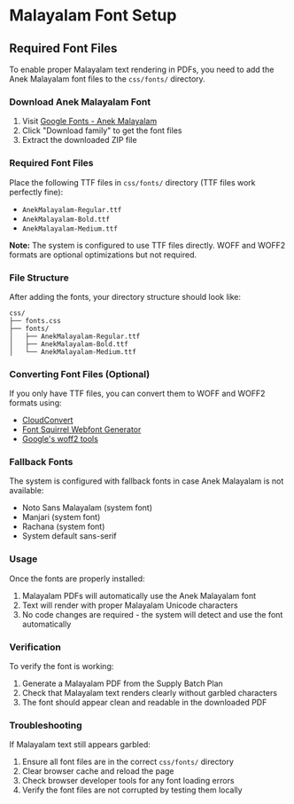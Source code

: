 # Malayalam Font Setup

## Required Font Files

To enable proper Malayalam text rendering in PDFs, you need to add the Anek Malayalam font files to the `css/fonts/` directory.

### Download Anek Malayalam Font

1. Visit [Google Fonts - Anek Malayalam](https://fonts.google.com/specimen/Anek+Malayalam)
2. Click "Download family" to get the font files
3. Extract the downloaded ZIP file

### Required Font Files

Place the following TTF files in `css/fonts/` directory (TTF files work perfectly fine):

- `AnekMalayalam-Regular.ttf`
- `AnekMalayalam-Bold.ttf`
- `AnekMalayalam-Medium.ttf`

**Note:** The system is configured to use TTF files directly. WOFF and WOFF2 formats are optional optimizations but not required.

### File Structure

After adding the fonts, your directory structure should look like:

```
css/
├── fonts.css
├── fonts/
│   ├── AnekMalayalam-Regular.ttf
│   ├── AnekMalayalam-Bold.ttf
│   └── AnekMalayalam-Medium.ttf
```

### Converting Font Files (Optional)

If you only have TTF files, you can convert them to WOFF and WOFF2 formats using:

- [CloudConvert](https://cloudconvert.com/ttf-to-woff2)
- [Font Squirrel Webfont Generator](https://www.fontsquirrel.com/tools/webfont-generator)
- [Google's woff2 tools](https://github.com/google/woff2)

### Fallback Fonts

The system is configured with fallback fonts in case Anek Malayalam is not available:

- Noto Sans Malayalam (system font)
- Manjari (system font)
- Rachana (system font)
- System default sans-serif

### Usage

Once the fonts are properly installed:

1. Malayalam PDFs will automatically use the Anek Malayalam font
2. Text will render with proper Malayalam Unicode characters
3. No code changes are required - the system will detect and use the font automatically

### Verification

To verify the font is working:

1. Generate a Malayalam PDF from the Supply Batch Plan
2. Check that Malayalam text renders clearly without garbled characters
3. The font should appear clean and readable in the downloaded PDF

### Troubleshooting

If Malayalam text still appears garbled:

1. Ensure all font files are in the correct `css/fonts/` directory
2. Clear browser cache and reload the page
3. Check browser developer tools for any font loading errors
4. Verify the font files are not corrupted by testing them locally
